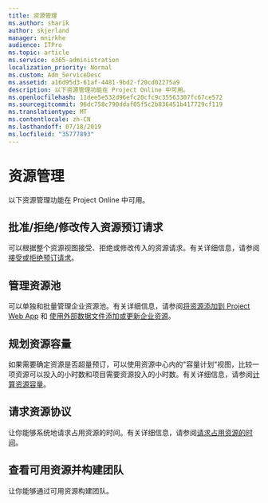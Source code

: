 ```yaml
---
title: 资源管理
ms.author: sharik
author: skjerland
manager: mnirkhe
audience: ITPro
ms.topic: article
ms.service: o365-administration
localization_priority: Normal
ms.custom: Adm_ServiceDesc
ms.assetid: a16d95d3-61af-4481-9bd2-f20cd02275a9
description: 以下资源管理功能在 Project Online 中可用。
ms.openlocfilehash: 11dee5e532d96efc20cfc9c35563307fc67ce572
ms.sourcegitcommit: 96dc758c790ddaf05f5c2b836451b417729cf119
ms.translationtype: MT
ms.contentlocale: zh-CN
ms.lasthandoff: 07/18/2019
ms.locfileid: "35777893"
---
```

# <a name="resource-management"></a>资源管理

以下资源管理功能在 Project Online 中可用。
  
## <a name="approverejectmodify-incoming-resource-engagement-requests"></a>批准/拒绝/修改传入资源预订请求
<a name="bkmk_ApproveRejectModify"> </a>

可以根据整个资源视图接受、拒绝或修改传入的资源请求。有关详细信息，请参阅[接受或拒绝预订请求](http://go.microsoft.com/fwlink/?LinkID=823659&amp;clcid=0x409)。
  
## <a name="manage-resource-pool"></a>管理资源池
<a name="bkmk_ManageResourcePool"> </a>

可以单独和批量管理企业资源池。有关详细信息，请参阅[将资源添加到 Project Web App](http://go.microsoft.com/fwlink/?LinkID=823660&amp;clcid=0x409) 和 [使用外部数据文件添加或更新企业资源](http://go.microsoft.com/fwlink/?LinkID=823661&amp;clcid=0x409)。
  
## <a name="plan-resource-capacity"></a>规划资源容量
<a name="bkmk_PlanResourceCapacity"> </a>

如果需要确定资源是否超量预订，可以使用资源中心内的"容量计划"视图，比较一项资源可以投入的小时数和项目需要资源投入的小时数。有关详细信息，请参阅[计算资源容量](http://go.microsoft.com/fwlink/?LinkID=823662&amp;clcid=0x409)。
  
## <a name="request-resource-agreements"></a>请求资源协议
<a name="bkmk_RequestResourceAgreements"> </a>

让你能够系统地请求占用资源的时间。有关详细信息，请参阅[请求占用资源的时间](http://go.microsoft.com/fwlink/?LinkID=823663&amp;clcid=0x409)。
  
## <a name="view-available-resources-and-build-teams"></a>查看可用资源并构建团队
<a name="bkmk_ViewAvailableResources"> </a>

让你能够通过可用资源构建团队。
  

